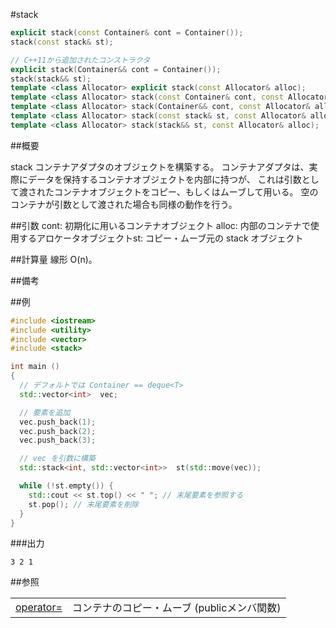 #stack
```cpp
explicit stack(const Container& cont = Container());
stack(const stack& st);

// C++11から追加されたコンストラクタ
explicit stack(Container&& cont = Container());
stack(stack&& st);
template <class Allocator> explicit stack(const Allocator& alloc);
template <class Allocator> stack(const Container& cont, const Allocator& alloc);
template <class Allocator> stack(Container&& cont, const Allocator& alloc);
template <class Allocator> stack(const stack& st, const Allocator& alloc);
template <class Allocator> stack(stack&& st, const Allocator& alloc);
```

##概要

stack コンテナアダプタのオブジェクトを構築する。
コンテナアダプタは、実際にデータを保持するコンテナオブジェクトを内部に持つが、
これは引数として渡されたコンテナオブジェクトをコピー、もしくはムーブして用いる。
空のコンテナが引数として渡された場合も同様の動作を行う。

##引数
cont: 初期化に用いるコンテナオブジェクト
alloc: 内部のコンテナで使用するアロケータオブジェクトst: コピー・ムーブ元の stack オブジェクト

##計算量
線形 O(n)。

##備考

##例

```cpp
#include <iostream>
#include <utility>
#include <vector>
#include <stack>

int main ()
{
  // デフォルトでは Container == deque<T>
  std::vector<int>  vec;

  // 要素を追加
  vec.push_back(1);
  vec.push_back(2);
  vec.push_back(3);

  // vec を引数に構築
  std::stack<int, std::vector<int>>  st(std::move(vec));

  while (!st.empty()) {
    std::cout << st.top() << " "; // 末尾要素を参照する
    st.pop(); // 末尾要素を削除
  }
}
```

###出力

```
3 2 1 
```

##参照

| | |
|-------------------------------------------------------------------------------------------|---------------------------------------------------------------|
| [operator=](/reference/stack/op_assign.md) | コンテナのコピー・ムーブ (publicメンバ関数) |


